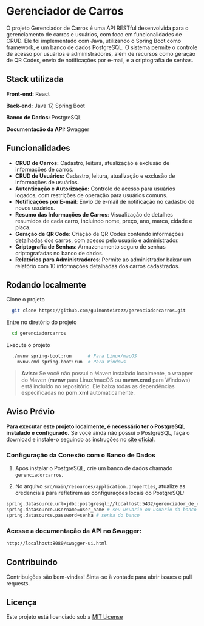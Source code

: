 
# Gerenciador de Carros
O projeto Gerenciador de Carros é uma API RESTful desenvolvida para o gerenciamento de carros e usuários, com foco em funcionalidades de CRUD. Ele foi implementado com Java, utilizando o Spring Boot como framework, e um banco de dados PostgreSQL. O sistema permite o controle de acesso por usuários e administradores, além de recursos como geração de QR Codes, envio de notificações por e-mail, e a criptografia de senhas.


## Stack utilizada

**Front-end:** React

**Back-end:** Java 17, Spring Boot

**Banco de Dados:** PostgreSQL

**Documentação da API:** Swagger


## Funcionalidades

- **CRUD de Carros:** Cadastro, leitura, atualização e exclusão de informações de carros.
- **CRUD de Usuários:** Cadastro, leitura, atualização e exclusão de informações de usuários.
- **Autenticação e Autorização:** Controle de acesso para usuários logados, com restrições de operação para usuários comuns.
- **Notificações por E-mail**: Envio de e-mail de notificação no cadastro de novos usuários.
- **Resumo das Informações de Carros**: Visualização de detalhes resumidos de cada carro, incluindo nome, preço, ano, marca, cidade e placa.
- **Geração de QR Code**: Criação de QR Codes contendo informações detalhadas dos carros, com acesso pelo usuário e administrador.
- **Criptografia de Senhas**: Armazenamento seguro de senhas criptografadas no banco de dados.
- **Relatórios para Administradores**: Permite ao administrador baixar um relatório com 10 informações detalhadas dos carros cadastrados.



## Rodando localmente

Clone o projeto

```bash
  git clone https://github.com/guimonteirozz/gerenciadorcarros.git
```

Entre no diretório do projeto

```bash
  cd gerenciadorcarros
```

Execute o projeto

```bash
  ./mvnw spring-boot:run      # Para Linux/macOS
    mvnw.cmd spring-boot:run  # Para Windows
```
> **Aviso:** Se você não possui o Maven instalado localmente, o wrapper do Maven (**mvnw** para Linux/macOS ou **mvnw.cmd** para Windows) está incluído no repositório. Ele baixa todas as dependências especificadas no **pom.xml** automaticamente.

## Aviso Prévio

**Para executar este projeto localmente, é necessário ter o PostgreSQL instalado e configurado.** Se você ainda não possui o PostgreSQL, faça o download e instale-o seguindo as instruções no [site oficial](https://www.postgresql.org/download/).

### Configuração da Conexão com o Banco de Dados

1. Após instalar o PostgreSQL, crie um banco de dados chamado `gerenciadorcarros`.
   
2. No arquivo `src/main/resources/application.properties`, atualize as credenciais para refletirem as configurações locais do PostgreSQL:

```bash 
spring.datasource.url=jdbc:postgresql://localhost:5432/gerenciador_de_carros
spring.datasource.username=user_name # seu usuario ou usuario do banco
spring.datasource.password=senha # senha do banco
```

### Acesse a documentação da API no Swagger:
```bash
http://localhost:8080/swagger-ui.html
```

## Contribuindo

Contribuições são bem-vindas! Sinta-se à vontade para abrir issues e pull requests.


## Licença

Este projeto está licenciado sob a [MIT License](https://choosealicense.com/licenses/mit/)

